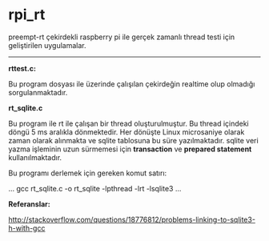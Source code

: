 # rpi_rt

preempt-rt çekirdekli raspberry pi ile gerçek zamanlı thread testi için geliştirilen uygulamalar.

----------

**rttest.c:**


Bu program dosyası ile üzerinde çalışılan çekirdeğin realtime olup olmadığı sorgulanmaktadır.

**rt_sqlite.c**

Bu program ile rt ile çalışan bir thread oluşturulmuştur. Bu thread içindeki döngü 5 ms aralıkla dönmektedir. Her dönüşte Linux microsaniye olarak zaman olarak alınmakta ve sqlite tablosuna bu süre yazılmaktadır. sqlite veri yazma işleminin uzun sürmemesi için **transaction** ve **prepared statement** kullanılmaktadır.

Bu programı derlemek için gereken komut satırı:

...
gcc rt_sqlite.c -o rt_sqlite -lpthread -lrt -lsqlite3
...



**Referanslar:**

http://stackoverflow.com/questions/18776812/problems-linking-to-sqlite3-h-with-gcc




